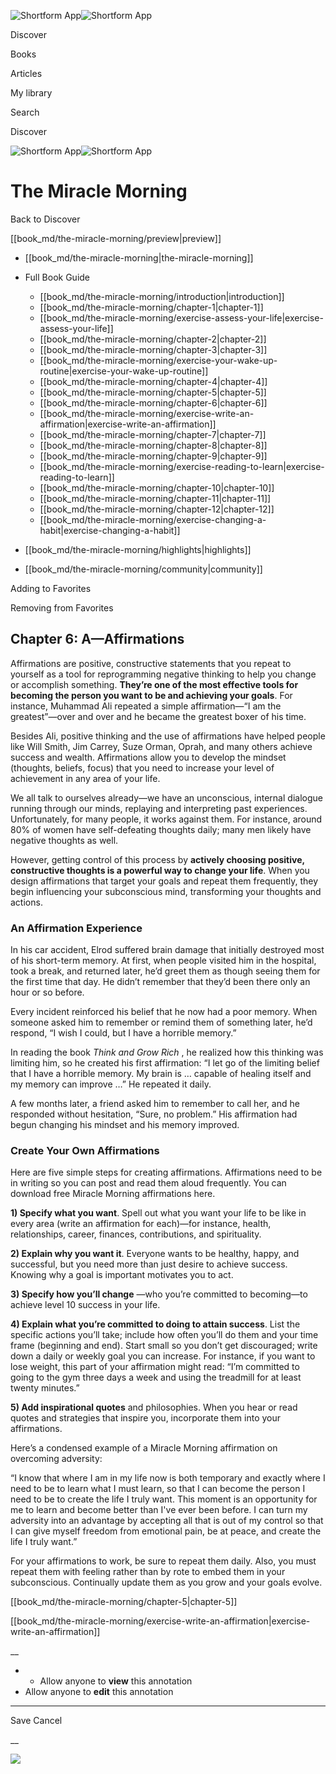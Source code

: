 ![Shortform App](/img/logo.36a2399e.svg)![Shortform App](/img/logo-dark.70c1b072.svg)

Discover

Books

Articles

My library

Search

Discover

![Shortform App](/img/logo.36a2399e.svg)![Shortform App](/img/logo-dark.70c1b072.svg)

# The Miracle Morning

Back to Discover

[[book_md/the-miracle-morning/preview|preview]]

  * [[book_md/the-miracle-morning|the-miracle-morning]]
  * Full Book Guide

    * [[book_md/the-miracle-morning/introduction|introduction]]
    * [[book_md/the-miracle-morning/chapter-1|chapter-1]]
    * [[book_md/the-miracle-morning/exercise-assess-your-life|exercise-assess-your-life]]
    * [[book_md/the-miracle-morning/chapter-2|chapter-2]]
    * [[book_md/the-miracle-morning/chapter-3|chapter-3]]
    * [[book_md/the-miracle-morning/exercise-your-wake-up-routine|exercise-your-wake-up-routine]]
    * [[book_md/the-miracle-morning/chapter-4|chapter-4]]
    * [[book_md/the-miracle-morning/chapter-5|chapter-5]]
    * [[book_md/the-miracle-morning/chapter-6|chapter-6]]
    * [[book_md/the-miracle-morning/exercise-write-an-affirmation|exercise-write-an-affirmation]]
    * [[book_md/the-miracle-morning/chapter-7|chapter-7]]
    * [[book_md/the-miracle-morning/chapter-8|chapter-8]]
    * [[book_md/the-miracle-morning/chapter-9|chapter-9]]
    * [[book_md/the-miracle-morning/exercise-reading-to-learn|exercise-reading-to-learn]]
    * [[book_md/the-miracle-morning/chapter-10|chapter-10]]
    * [[book_md/the-miracle-morning/chapter-11|chapter-11]]
    * [[book_md/the-miracle-morning/chapter-12|chapter-12]]
    * [[book_md/the-miracle-morning/exercise-changing-a-habit|exercise-changing-a-habit]]
  * [[book_md/the-miracle-morning/highlights|highlights]]
  * [[book_md/the-miracle-morning/community|community]]



Adding to Favorites 

Removing from Favorites 

## Chapter 6: A—Affirmations

Affirmations are positive, constructive statements that you repeat to yourself as a tool for reprogramming negative thinking to help you change or accomplish something. **They’re one of the most effective tools for becoming the person you want to be and achieving your goals**. For instance, Muhammad Ali repeated a simple affirmation—“I am the greatest”—over and over and he became the greatest boxer of his time.

Besides Ali, positive thinking and the use of affirmations have helped people like Will Smith, Jim Carrey, Suze Orman, Oprah, and many others achieve success and wealth. Affirmations allow you to develop the mindset (thoughts, beliefs, focus) that you need to increase your level of achievement in any area of your life.

We all talk to ourselves already—we have an unconscious, internal dialogue running through our minds, replaying and interpreting past experiences. Unfortunately, for many people, it works against them. For instance, around 80% of women have self-defeating thoughts daily; many men likely have negative thoughts as well.

However, getting control of this process by **actively choosing positive, constructive thoughts is a powerful way to change your life**. When you design affirmations that target your goals and repeat them frequently, they begin influencing your subconscious mind, transforming your thoughts and actions.

### An Affirmation Experience

In his car accident, Elrod suffered brain damage that initially destroyed most of his short-term memory. At first, when people visited him in the hospital, took a break, and returned later, he’d greet them as though seeing them for the first time that day. He didn’t remember that they’d been there only an hour or so before.

Every incident reinforced his belief that he now had a poor memory. When someone asked him to remember or remind them of something later, he’d respond, “I wish I could, but I have a horrible memory.”

In reading the book _Think and Grow Rich_ , he realized how this thinking was limiting him, so he created his first affirmation: “I let go of the limiting belief that I have a horrible memory. My brain is … capable of healing itself and my memory can improve …” He repeated it daily.

A few months later, a friend asked him to remember to call her, and he responded without hesitation, “Sure, no problem.” His affirmation had begun changing his mindset and his memory improved.

### Create Your Own Affirmations

Here are five simple steps for creating affirmations. Affirmations need to be in writing so you can post and read them aloud frequently. You can download free Miracle Morning affirmations here.

**1) Specify what you want**. Spell out what you want your life to be like in every area (write an affirmation for each)—for instance, health, relationships, career, finances, contributions, and spirituality.

**2) Explain why you want it**. Everyone wants to be healthy, happy, and successful, but you need more than just desire to achieve success. Knowing why a goal is important motivates you to act.

**3) Specify how you’ll change** —who you’re committed to becoming—to achieve level 10 success in your life.

**4) Explain what you’re committed to doing to attain success**. List the specific actions you’ll take; include how often you’ll do them and your time frame (beginning and end). Start small so you don’t get discouraged; write down a daily or weekly goal you can increase. For instance, if you want to lose weight, this part of your affirmation might read: “I’m committed to going to the gym three days a week and using the treadmill for at least twenty minutes.”

**5) Add inspirational quotes** and philosophies. When you hear or read quotes and strategies that inspire you, incorporate them into your affirmations.

Here’s a condensed example of a Miracle Morning affirmation on overcoming adversity:

“I know that where I am in my life now is both temporary and exactly where I need to be to learn what I must learn, so that I can become the person I need to be to create the life I truly want. This moment is an opportunity for me to learn and become better than I've ever been before. I can turn my adversity into an advantage by accepting all that is out of my control so that I can give myself freedom from emotional pain, be at peace, and create the life I truly want.”

For your affirmations to work, be sure to repeat them daily. Also, you must repeat them with feeling rather than by rote to embed them in your subconscious. Continually update them as you grow and your goals evolve.

[[book_md/the-miracle-morning/chapter-5|chapter-5]]

[[book_md/the-miracle-morning/exercise-write-an-affirmation|exercise-write-an-affirmation]]

__

  *   * Allow anyone to **view** this annotation
  * Allow anyone to **edit** this annotation



* * *

Save Cancel

__




![](https://bat.bing.com/action/0?ti=56018282&Ver=2&mid=d3accb01-27d5-453f-bf3a-3443198731d3&sid=1711133063fa11eebdec89a8b8ae3bbc&vid=171147a063fa11eea7440fcfeb230d96&vids=0&msclkid=N&pi=0&lg=en-US&sw=800&sh=600&sc=24&nwd=1&tl=Shortform%20%7C%20The%20Miracle%20Morning&p=https%3A%2F%2Fwww.shortform.com%2Fapp%2Fbook%2Fthe-miracle-morning%2Fchapter-6&r=&lt=513&evt=pageLoad&sv=1&rn=213787)
